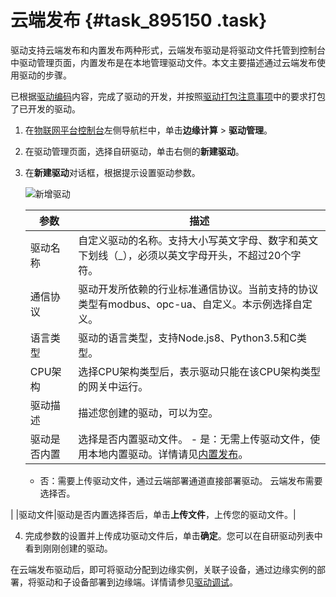 # 云端发布 {#task_895150 .task}

驱动支持云端发布和内置发布两种形式，云端发布驱动是将驱动文件托管到控制台中驱动管理页面，内置发布是在本地管理驱动文件。本文主要描述通过云端发布使用驱动的步骤。

已根据[驱动编码](cn.zh-CN/用户指南/设备接入/驱动开发/驱动编码.md#)内容，完成了驱动的开发，并按照[驱动打包注意事项](cn.zh-CN/用户指南/设备接入/驱动开发/驱动调试.md#section_3q3_st6_6ir)中的要求打包了已开发的驱动。

1.  在[物联网平台控制台](https://iot.console.aliyun.com/)左侧导航栏中，单击**边缘计算** \> **驱动管理**。
2.  在驱动管理页面，选择自研驱动，单击右侧的**新建驱动**。
3.  在**新建驱动**对话框，根据提示设置驱动参数。 

    ![新增驱动](http://static-aliyun-doc.oss-cn-hangzhou.aliyuncs.com/assets/img/117524/156889545538388_zh-CN.png)

    |参数|描述|
    |--|--|
    |驱动名称|自定义驱动的名称。支持大小写英文字母、数字和英文下划线（\_），必须以英文字母开头，不超过20个字符。|
    |通信协议|驱动开发所依赖的行业标准通信协议。当前支持的协议类型有modbus、opc-ua、自定义。本示例选择自定义。|
    |语言类型|驱动的语言类型，支持Node.js8、Python3.5和C类型。|
    |CPU架构|选择CPU架构类型后，表示驱动只能在该CPU架构类型的网关中运行。|
    |驱动描述|描述您创建的驱动，可以为空。|
    |驱动是否内置|选择是否内置驱动文件。     -   是：无需上传驱动文件，使用本地内置驱动。详情请见[内置发布](cn.zh-CN/用户指南/设备接入/驱动发布/内置发布.md#)。
    -   否：需要上传驱动文件，通过云端部署通道直接部署驱动。
 云端发布需要选择否。

 |
    |驱动文件|驱动是否内置选择否后，单击**上传文件**，上传您的驱动文件。|

4.  完成参数的设置并上传成功驱动文件后，单击**确定**。您可以在自研驱动列表中看到刚刚创建的驱动。

在云端发布驱动后，即可将驱动分配到边缘实例，关联子设备，通过边缘实例的部署，将驱动和子设备部署到边缘端。详情请参见[驱动调试](cn.zh-CN/用户指南/设备接入/驱动开发/驱动调试.md#)。

